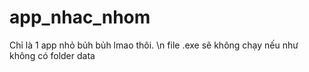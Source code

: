 # app_nhac_nhom

Chỉ là 1 app nhỏ bủh bủh lmao thôi. \n
file .exe sẽ không chạy nếu như không có folder data
